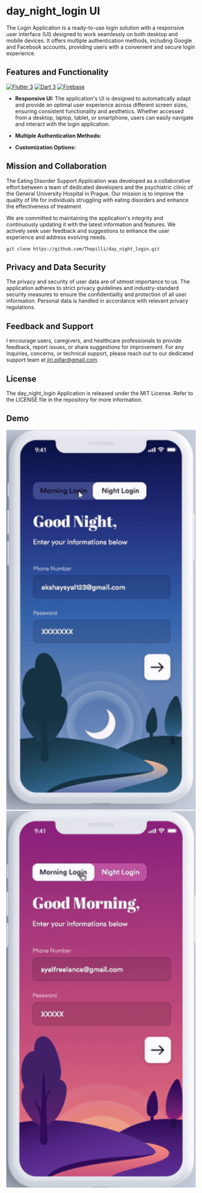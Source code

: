 # day_night_login UI

The Login Application is a ready-to-use login solution with a responsive user interface (UI) designed to work seamlessly on both desktop and mobile devices. It offers multiple authentication methods, including Google and Facebook accounts, providing users with a convenient and secure login experience.

## Features and Functionality

[![Flutter 3](https://img.shields.io/badge/Flutter-3.10-02569b.svg?style=flat-square&logo=flutter&logoColor=13b9fd)](https://flutter.dev/)
[![Dart 3](https://img.shields.io/badge/Dart-3.0-0175c2.svg?style=flat-square&logo=dart&logoColor=13b9fd)](https://dart.dev/)
[![Firebase](https://img.shields.io/badge/Firebase--ffcc30.svg?style=flat-square&logo=firebase)](https://firebase.google.com/)

- **Responsive UI:** The application's UI is designed to automatically adapt and provide an optimal user experience across different screen sizes, ensuring consistent functionality and aesthetics. Whether accessed from a desktop, laptop, tablet, or smartphone, users can easily navigate and interact with the login application.

- **Multiple Authentication Methods:**
- **Customization Options:**

## Mission and Collaboration

The Eating Disorder Support Application was developed as a collaborative effort between a team of dedicated developers and the psychiatric clinic of the General University Hospital in Prague. Our mission is to improve the quality of life for individuals struggling with eating disorders and enhance the effectiveness of treatment

We are committed to maintaining the application's integrity and continuously updating it with the latest information and features. We actively seek user feedback and suggestions to enhance the user experience and address evolving needs.

```
git clone https://github.com/Thepilli/day_night_login.git
```

## Privacy and Data Security

The privacy and security of user data are of utmost importance to us. The application adheres to strict privacy guidelines and industry-standard security measures to ensure the confidentiality and protection of all user information. Personal data is handled in accordance with relevant privacy regulations.

## Feedback and Support

I encourage users, caregivers, and healthcare professionals to provide feedback, report issues, or share suggestions for improvement. For any inquiries, concerns, or technical support, please reach out to our dedicated support team at jiri.pillar@gmail.com.

## License

The day_night_login Application is released under the MIT License. Refer to the LICENSE file in the repository for more information.

## Demo

![Alt text](<assets/screenshots/Screenshot 2023-08-07 052541.png>)![Alt text](<assets/screenshots/Screenshot 2023-08-07 052609.png>)
